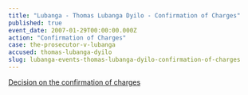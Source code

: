 ```yaml
---
title: "Lubanga - Thomas Lubanga Dyilo - Confirmation of Charges"
published: true
event_date: 2007-01-29T00:00:00.000Z
action: "Confirmation of Charges"
case: the-prosecutor-v-lubanga
accused: thomas-lubanga-dyilo
slug: lubanga-events-thomas-lubanga-dyilo-confirmation-of-charges
---
```


[Decision on the confirmation of charges](http://www.icc-cpi.int/iccdocs/doc/doc266175.PDF)

